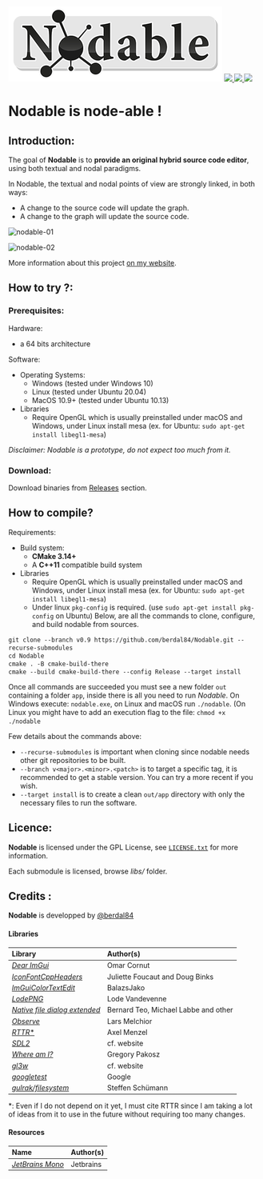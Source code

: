 <img src="https://github.com/berdal84/Nodable/blob/master/src/app/assets/images/nodable-logo-xs.png" />
   
<a href="https://github.com/berdal84/Nodable/actions?query=workflow%3AGNU%2FLinux" title="linux">
<img src="https://github.com/berdal84/nodable/workflows/GNU%2FLinux/badge.svg" />
</a>

<a href="https://github.com/berdal84/Nodable/actions?query=workflow%3AWindows" title="windows">
<img src="https://github.com/berdal84/nodable/workflows/Windows/badge.svg" />
</a>

<a href="https://github.com/berdal84/Nodable/actions?query=workflow%3AMacOS" title="macos">
<img src="https://github.com/berdal84/nodable/workflows/MacOS/badge.svg" />
</a>

# Nodable is node-able !

## Introduction:

The goal of **Nodable** is to **provide an original hybrid source code editor**, using both textual and nodal paradigms.

In Nodable, the textual and nodal points of view are strongly linked, in both ways:

- A change to the source code will update the graph.
- A change to the graph will update the source code.

![nodable-01](https://user-images.githubusercontent.com/942052/161857692-97786562-c30c-470c-9e07-62b240a4a222.gif)

![nodable-02](https://user-images.githubusercontent.com/942052/161857699-eedb1c42-2b49-4bea-8da7-20f1b522cf73.gif)

More information about this project [on my website](https://www.dalle-cort.fr/category/project/nodable).

## How to try ?:

### Prerequisites:

Hardware:
- a 64 bits architecture

Software:
- Operating Systems:
  - Windows (tested under Windows 10)
  - Linux (tested under Ubuntu 20.04)
  - MacOS 10.9+ (tested under Ubuntu 10.13)
- Libraries
  - Require OpenGL which is usually preinstalled under macOS and Windows, under Linux install mesa (ex. for Ubuntu: `sudo apt-get install libegl1-mesa`)

_Disclaimer: Nodable is a prototype, do not expect too much from it._

### Download:

Download binaries from [Releases](https://github.com/berdal84/Nodable/releases) section.

## How to compile?

Requirements:
- Build system:
  - **CMake 3.14+**
  - A **C++11** compatible build system
- Libraries
  - Require OpenGL which is usually preinstalled under macOS and Windows, under Linux install mesa (ex. for Ubuntu: `sudo apt-get install libegl1-mesa`)
  - Under linux `pkg-config` is required. (use `sudo apt-get install pkg-config` on Ubuntu)
Below, are all the commands to clone, configure, and build nodable from sources.

```console
git clone --branch v0.9 https://github.com/berdal84/Nodable.git --recurse-submodules
cd Nodable
cmake . -B cmake-build-there
cmake --build cmake-build-there --config Release --target install
```
Once all commands are succeeded you must see a new folder `out` containing a folder `app`, inside there is all you need to run *Nodable*.
On Windows execute: `nodable.exe`, on Linux and macOS run `./nodable`. (On Linux you might have to add an execution flag to the file: `chmod +x ./nodable`

Few details about the commands above:

- `--recurse-submodules` is important when cloning since nodable needs other git repositories to be built.
- `--branch v<major>.<minor>.<patch>` is to target a specific tag, it is recommended to get a stable version. You can try a more recent if you wish.
- `--target install` is to create a clean `out/app` directory with only the necessary files to run the software.


## Licence:

**Nodable** is licensed under the GPL License, see [`LICENSE.txt`](https://github.com/berdal84/Nodable/blob/master/LICENSE.txt) for more information.

Each submodule is licensed, browse *libs/* folder.

## Credits :


**Nodable** is developped by [@berdal84](https://github.com/berdal84)

#### Libraries

| Library  | Author(s)  |
| :---     |   :---     |
| [*Dear ImGui*]( https://github.com/omarcornut/imgui) | Omar Cornut
| [*IconFontCppHeaders*](https://github.com/juliettef/IconFontCppHeaders) | Juliette Foucaut and Doug Binks
| [*ImGuiColorTextEdit*](https://github.com/BalazsJako/ImGuiColorTextEdit) | BalazsJako
| [*LodePNG*]( https://github.com/lvandeve/lodepng) | Lode Vandevenne
| [*Native file dialog extended*](https://github.com/btzy/nativefiledialog-extended) | Bernard Teo, Michael Labbe and other
| [*Observe*]( https://github.com/TheLartians/Observe) | Lars Melchior
| [*RTTR**](https://github.com/rttrorg/rttr) | Axel Menzel
| [*SDL2*](https://www.libsdl.org/) | cf. website
| [*Where am I?*](https://github.com/gpakosz/whereami.git) | Gregory Pakosz
| [*gl3w*](https://github.com/skaslev/gl3w) | cf. website
| [*googletest*](https://github.com/google/googletest) | Google
| [*gulrak/filesystem*]()  | Steffen Schümann

*: Even if I do not depend on it yet, I must cite RTTR since I am taking a lot of ideas from it to use in the future without requiring too many changes.

#### Resources

| Name  | Author(s)  |
| :---  | :---       |
| [*JetBrains Mono*]( https://www.jetbrains.com/lp/mono/) | Jetbrains

